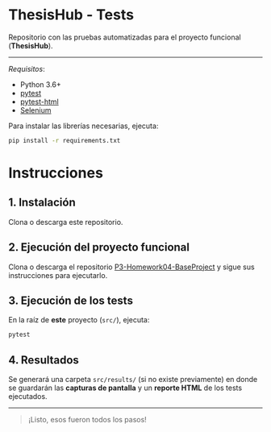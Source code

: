 # ThesisHub - Tests

Repositorio con las pruebas automatizadas para el proyecto funcional (**ThesisHub**).

---

_Requisitos_:

- Python 3.6+
- [pytest](https://docs.pytest.org/)
- [pytest-html](https://github.com/pytest-dev/pytest-html)
- [Selenium](https://www.selenium.dev/)

Para instalar las librerías necesarias, ejecuta:

```bash
pip install -r requirements.txt
```

# Instrucciones

## 1. Instalación

Clona o descarga este repositorio.

## 2. Ejecución del proyecto funcional

Clona o descarga el repositorio [P3-Homework04-BaseProject](https://github.com/RonielSabala/P3-Homework04-BaseProject) y sigue sus instrucciones para ejecutarlo.

## 3. Ejecución de los tests

En la raíz de **este** proyecto (`src/`), ejecuta:

```bash
pytest
```

## 4. Resultados

Se generará una carpeta `src/results/` (si no existe previamente) en donde se guardarán las **capturas de pantalla** y un **reporte HTML** de los tests ejecutados.

---

> ¡Listo, esos fueron todos los pasos!
